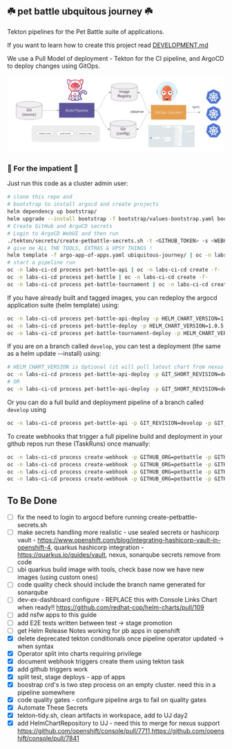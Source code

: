 ## ☘️ pet battle ubquitous journey ☘️

Tekton pipelines for the Pet Battle suite of applications.

If you want to learn how to create this project read [DEVELOPMENT.md](DEVELOPMENT.md)

We use a Pull Model of deployment - Tekton for the CI pipeline, and ArgoCD to deploy changes using GitOps.

![pull-model.png](docs/images/pull-model.png)
### 🤠 For the impatient 🤠

Just run this code as a cluster admin user:
```bash
# clone this repo and
# bootstrap to install argocd and create projects
helm dependency up bootstrap/
helm upgrade --install bootstrap -f bootstrap/values-bootstrap.yaml bootstrap --create-namespace --namespace labs-bootstrap
# Create GitHub and ArgoCD secrets
# Login to ArgoCD WebUI and then run
./tekton/secrets/create-petbattle-secrets.sh -t <GITHUB_TOKEN> -s <WEBHOOK_SECRET> -a <ARGOCD_USERNAME>
# give me ALL THE TOOLS, EXTRAS & OPSY THINGS !
helm template -f argo-app-of-apps.yaml ubiquitous-journey/ | oc -n labs-ci-cd apply -f-
# start a pipeline run
oc -n labs-ci-cd process pet-battle-api | oc -n labs-ci-cd create -f-
oc -n labs-ci-cd process pet-battle | oc -n labs-ci-cd create -f-
oc -n labs-ci-cd process pet-battle-tournament | oc -n labs-ci-cd create -f-
```

If you have already built and tagged images, you can redeploy the argocd application suite (helm template) using:
```bash
oc -n labs-ci-cd process pet-battle-api-deploy -p HELM_CHART_VERSION=1.0.9 | oc -n labs-ci-cd create -f-
oc -n labs-ci-cd process pet-battle-deploy -p HELM_CHART_VERSION=1.0.5 | oc -n labs-ci-cd create -f-
oc -n labs-ci-cd process pet-battle-tournament-deploy -p HELM_CHART_VERSION=1.0.32 | oc -n labs-ci-cd create -f-
```

If you are on a branch called `develop`, you can test a deployment (the same as a helm update --install) using:
```bash
# HELM_CHART_VERSION is Optional (it will pull latest chart from nexus helm chart repo if not specified)
oc -n labs-ci-cd process pet-battle-api-deploy -p GIT_SHORT_REVISION=develop -p GIT_BRANCH=develop -p HELM_CHART_VERSION=1.0.6 | oc -n labs-ci-cd create -f-
# OR
oc -n labs-ci-cd process pet-battle-api-deploy -p GIT_SHORT_REVISION=develop -p GIT_BRANCH=develop | oc -n labs-ci-cd create -f-
```

Or you can do a full build and deployment pipeline of a branch called `develop` using
```bash
oc -n labs-ci-cd process pet-battle-api -p GIT_REVISION=develop -p GIT_SHORT_REVISION=develop -p GIT_BRANCH=develop | oc -n labs-ci-cd create -f-
```

To create webhooks that trigger a full pipeline build and deployment in your github repos run these (TaskRuns) once manually:
```bash
oc -n labs-ci-cd process create-webhook -p GITHUB_ORG=petbattle -p GITHUB_REPO=pet-battle-api -p WEBHOOK_URL=http://$(oc -n labs-ci-cd get route webhook -o custom-columns=ROUTE:.spec.host --no-headers) | oc -n labs-ci-cd create -f-
oc -n labs-ci-cd process create-webhook -p GITHUB_ORG=petbattle -p GITHUB_REPO=pet-battle -p WEBHOOK_URL=http://$(oc -n labs-ci-cd get route webhook -o custom-columns=ROUTE:.spec.host --no-headers) | oc -n labs-ci-cd create -f-
oc -n labs-ci-cd process create-webhook -p GITHUB_ORG=petbattle -p GITHUB_REPO=tournamentservice -p WEBHOOK_URL=http://$(oc -n labs-ci-cd get route webhook -o custom-columns=ROUTE:.spec.host --no-headers) | oc -n labs-ci-cd create -f-
oc -n labs-ci-cd process create-webhook -p GITHUB_ORG=petbattle -p GITHUB_REPO=ubiquitous-journey -p WEBHOOK_URL=https://$(oc get route argocd-server --template='{{ .spec.host }}' -n labs-ci-cd)/api/webhook | oc -n labs-ci-cd create -f-
```

## To Be Done
- [ ] fix the need to login to argocd before running create-petbattle-secrets.sh
- [ ] make secrets handling more realistic - use sealed secrets or hashicorp vault - https://www.openshift.com/blog/integrating-hashicorp-vault-in-openshift-4, quarkus hashicorp integration - https://quarkus.io/guides/vault, nexus, sonarqube secrets remove from code
- [ ] ubi quarkus build image with tools, check base now we have new images (using custom ones)
- [ ] code quality check should include the branch name generated for sonarqube
- [ ] dev-ex-dashboard configure - REPLACE this with Console Links Chart when ready!! https://github.com/redhat-cop/helm-charts/pull/109
- [ ] add nsfw apps to this guide
- [ ] add E2E tests written between test -> stage promotion
- [ ] get Helm Release Notes working for pb apps in openshift
- [X] delete deprecated tekton conditionals once pipeline operator updated -> when syntax
- [X] Operator split into charts requiring privilege
- [X] document webhook triggers create them using tekton task
- [X] add github triggers work
- [X] split test, stage deploys - app of apps
- [X] boostrap crd's is two step process on an empty cluster. need this in a pipeline somewhere
- [X] code quality gates - configure pipeline args to fail on quality gates
- [X] Automate These Secrets
- [X] tekton-tidy.sh, clean artifacts in workspace, add to UJ day2
- [X] add HelmChartRepository to UJ - need this to merge for nexus support https://github.com/openshift/console/pull/7711,https://github.com/openshift/console/pull/7841
